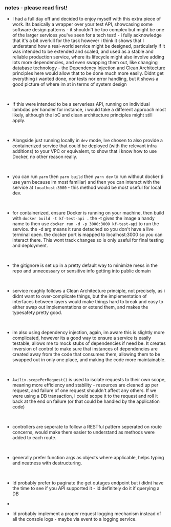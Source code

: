 ### notes  - please read first!
- I had a full day off and decided to enjoy myself with this extra piece of work. Its basically a wrapper over your test API, showcasing some software design patterns - it shouldn't be too complex but might be one of the larger services you've seen for a tech test! - i fully acknowledge that it's a bit overkill for the task however i think it shows that I understand how a real-world service might be designed, particularly if it was intended to be extended and scaled, and used as a stable and reliable production service, where its lifecycle might also involve adding lots more dependencies, and even swapping them out, like changing database technology - the Dependency Injection and Clean Architecture principles here would allow that to be done much more easily. Didnt get everything i wanted done, nor tests nor error handling, but it shows a good picture of where im at in terms of system design
</br>

- If this were intended to be a serverless API, running on individual lambdas per handler for instance, i would take a different approach most likely, although the IoC and clean architecture principles might still apply. 
</br>

- Alongside just running locally in `dev` mode, Ive chosen to also provide a containerized service that could be deployed (with the relevant infra additions) to your VPC or equivalent, to show that i know how to use Docker, no other reason really.
</br>

- you can run `yarn` then `yarn build` then `yarn dev` to run without docker (i use yarn because im most familiar) and then you can interact with the service at `localhost:3000` - this method would be most useful for local dev.
</br>

- for containerized, ensure Docker is running on your machine, then build with `docker build -t kf-test-api .` the -t gives the image a handy name to then use `docker run -d -p 3000:3000 kf-test-api` to run the service. the -d arg means it runs detached so you don't have a live terminal open. the docker port is mapped to localhost:3000 so you can interact there. This wont track changes so is only useful for final testing and deployment.
</br>

- the gitignore is set up in a pretty default way to minimize mess in the repo and unnecessary or sensitive info getting into public domain 
</br>

- service roughly follows a Clean Architecture principle, not precisely, as i didnt want to over-complicate things, but the implementation of interfaces between layers would make things hard to break and easy to either swap out implementations or extend them, and makes the typesafety pretty good.
</br>

- im also using dependency injection, again, im aware this is slightly more complicated, however its a good way to ensure a service is easily testable, allows me to mock stubs of dependencies if need be. It creates inversion of control to make sure that instances of dependencies are created away from the code that consumes them, allowing them to be swapped out in only one place, and making the code more maintainable.
</br>

- `Awilix.scopePerRequest()` is used to isolate requests to their own scope, meaning more efficiency and stability - resources are cleaned up per request, and failure of one request shouldn't affect any others. If we were using a DB transaction, i could scope it to the request and roll it back at the end on failure (or that could be handled by the application code)
</br>

- controllers are seperate to follow a RESTful pattern seperated on route concerns, would make them easier to understand as methods were added to each route.
</br>

- generally prefer function args as objects where applicable, helps typing and neatness with destructuring.
</br>

- Id probably prefer to paginate the get outages endpoint but i didnt have the time to see if you API supported it - id definitely do it if querying a DB
- </br>
  
- Id probably implement a proper request logging mechanism instead of all the console logs - maybe via event to a logging service.
